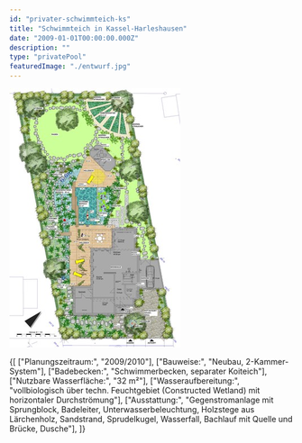 ```yaml
---
id: "privater-schwimmteich-ks"
title: "Schwimmteich in Kassel-Harleshausen"
date: "2009-01-01T00:00:00.000Z"
description: ""
type: "privatePool"
featuredImage: "./entwurf.jpg"
---
```


!["Entwurf"](./entwurf.jpg)


<SpecificationsTable title="Schwimmteich in Kassel-Harleshausen - technische Daten">
    {[
        ["Planungszeitraum:", "2009/2010"],
        ["Bauweise:", "Neubau, 2-Kammer-System"],
        ["Badebecken:", "Schwimmerbecken, separater Koiteich"],
        ["Nutzbare Wasserfläche:", "32 m²"],
        ["Wasseraufbereitung:", "vollbiologisch über techn. Feuchtgebiet (Constructed Wetland) mit horizontaler Durchströmung"],
        ["Ausstattung:", "Gegenstromanlage mit Sprungblock, Badeleiter, Unterwasserbeleuchtung, Holzstege aus Lärchenholz, Sandstrand, Sprudelkugel, Wasserfall, Bachlauf mit Quelle und Brücke, Dusche"],
    ]}
</SpecificationsTable>
